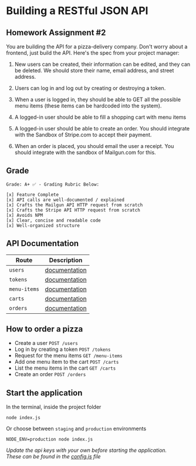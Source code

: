 # Building a RESTful JSON API
## Homework Assignment #2
You are building the API for a pizza-delivery company. Don't worry about a frontend, just build the API. Here's the spec from your project manager: 

1. New users can be created, their information can be edited, and they can be deleted. We should store their name, email address, and street address.

2. Users can log in and log out by creating or destroying a token.

3. When a user is logged in, they should be able to GET all the possible menu items (these items can be hardcoded into the system). 

4. A logged-in user should be able to fill a shopping cart with menu items

5. A logged-in user should be able to create an order. You should integrate with the Sandbox of Stripe.com to accept their payment.

6. When an order is placed, you should email the user a receipt. You should integrate with the sandbox of Mailgun.com for this.

## Grade
```
Grade: A+ ✅ - Grading Rubric Below:

[x] Feature Complete
[x] API calls are well-documented / explained
[x] Crafts the Mailgun API HTTP request from scratch
[x] Crafts the Stripe API HTTP request from scratch
[x] Avoids NPM
[x] Clear, concise and readable code
[x] Well-organized structure
```

## API Documentation
| Route | Description |
| --- | --- |
|`users` | [documentation](documentation/users.md)
|`tokens` | [documentation](documentation/tokens.md)
|`menu-items` | [documentation](documentation/menu-items.md)
|`carts` | [documentation](documentation/carts.md)
|`orders` | [documentation](documentation/orders.md)

## How to order a pizza
* Create a user `POST /users`
* Log in by creating a token `POST /tokens`
* Request for the menu items `GET /menu-items`
* Add one menu item to the cart `POST /carts`
* List the menu items in the cart `GET /carts`
* Create an order `POST /orders`


## Start the application
In the terminal, inside the project folder
```
node index.js
```
Or choose between `staging` and `production` environments
```
NODE_ENV=production node index.js
```

*Update the api keys with your own before starting the application.  
These can be found in the [config.js](app/config.js) file*
